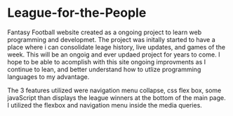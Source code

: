 # League-for-the-People
Fantasy Football website created as a ongoing project to learn web programming and developmet. The project was initally started to have a place where i can consolidate leage history, live updates, and games of the week. This will be an ongoig and ever updaed project for years to come. I hope to be able to acomplish with this site ongoing improvments as I continue to lean, and better understand how to utlize programming languages to my advantage.

The 3 features utilized were navigation menu collapse, css flex box, some javaScript than displays the league winners at the bottom of the main page. I utilized the flexbox and navigation menu inside the media queries. 